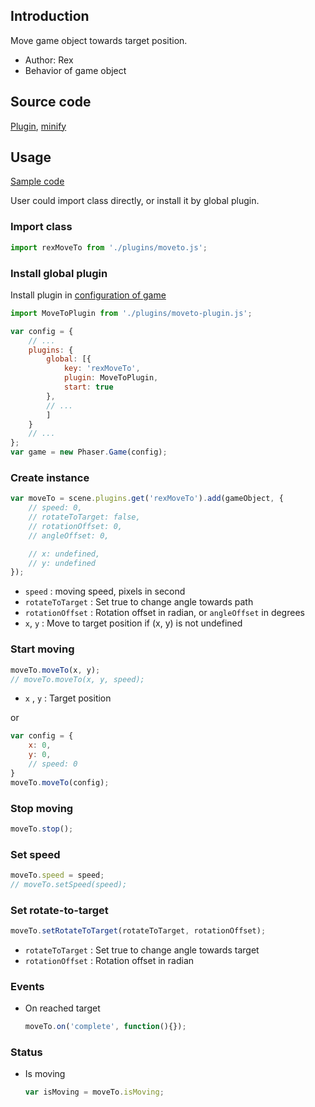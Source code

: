 ## Introduction

Move game object towards target position.

- Author: Rex
- Behavior of game object

## Source code

[Plugin](https://github.com/rexrainbow/phaser3-rex-notes/blob/master/plugins/moveto-plugin.js), [minify](https://github.com/rexrainbow/phaser3-rex-notes/blob/master/plugins/dist/rexmovetoplugin.min.js)

## Usage

[Sample code](https://github.com/rexrainbow/phaser3-rex-notes/tree/master/examples/moveto)

User could import class directly, or install it by global plugin.

### Import class

```javascript
import rexMoveTo from './plugins/moveto.js';
```

### Install global plugin

Install plugin in [configuration of game](game.md#configuration)

```javascript
import MoveToPlugin from './plugins/moveto-plugin.js';

var config = {
    // ...
    plugins: {
        global: [{
            key: 'rexMoveTo',
            plugin: MoveToPlugin,
            start: true
        },
        // ...
        ]
    }
    // ...
};
var game = new Phaser.Game(config);
```

### Create instance

```javascript
var moveTo = scene.plugins.get('rexMoveTo').add(gameObject, {
    // speed: 0,
    // rotateToTarget: false,
    // rotationOffset: 0,
    // angleOffset: 0,

    // x: undefined,
    // y: undefined
});
```

- `speed` : moving speed, pixels in second
- `rotateToTarget` : Set true to change angle towards path
- `rotationOffset` : Rotation offset in radian, or `angleOffset` in degrees
- `x`, `y` : Move to target position if (x, y) is not undefined

### Start moving

```javascript
moveTo.moveTo(x, y);
// moveTo.moveTo(x, y, speed);
```

- `x` , `y` : Target position

or

```javascript
var config = {
    x: 0,
    y: 0,
    // speed: 0
}
moveTo.moveTo(config);
```

### Stop moving

```javascript
moveTo.stop();
```

### Set speed

```javascript
moveTo.speed = speed;
// moveTo.setSpeed(speed);
```

### Set rotate-to-target

```javascript
moveTo.setRotateToTarget(rotateToTarget, rotationOffset);
```

- `rotateToTarget` : Set true to change angle towards target
- `rotationOffset` : Rotation offset in radian

### Events

- On reached target
    ```javascript
    moveTo.on('complete', function(){});
    ```

### Status

- Is moving
    ```javascript
    var isMoving = moveTo.isMoving;
    ```

